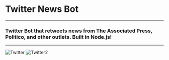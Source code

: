# Twitter News Bot
***
### Twitter Bot that retweets news from The Associated Press, Politico, and other outlets. Built in Node.js!

***
![Twitter](https://i.imgur.com/89VCrIj.png)
![Twitter2](https://i.imgur.com/oMpHkFL.png)
